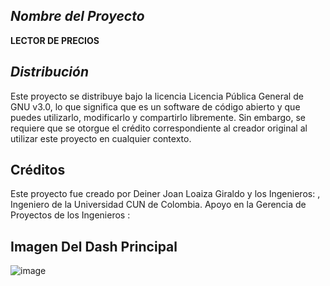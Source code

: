 ## *Nombre del Proyecto*
**LECTOR DE PRECIOS**

## *Distribución*
Este proyecto se distribuye bajo la licencia Licencia Pública General de GNU v3.0, lo que significa que es un software de código abierto y que puedes utilizarlo, modificarlo y compartirlo libremente. Sin embargo, se requiere que se otorgue el crédito correspondiente al creador original al utilizar este proyecto en cualquier contexto.

## **Créditos**
Este proyecto fue creado por Deiner Joan Loaiza Giraldo y los Ingenieros: , Ingeniero de la Universidad CUN de Colombia. 
Apoyo en la Gerencia de Proyectos de los Ingenieros : 

## **Imagen Del Dash Principal**
![image](https://github.com/deiner96/LectorPrecios/assets/124646372/5df12644-d125-4114-80f0-fdcc5eacaec6)

